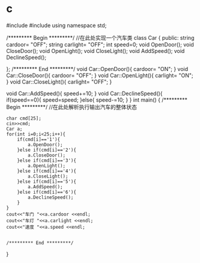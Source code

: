 # c

#include <iostream>
#include <string>
using namespace std;

/********* Begin *********/
//在此处实现一个汽车类
class Car
{
    public:
    string cardoor= "OFF";
    string carlight= "OFF";
    int speed=0;
    void OpenDoor();
    void CloseDoor();
    void OpenLight();
    void CloseLight();
    void AddSpeed();
    void DeclineSpeed();    
    
};
/********* End *********/
void Car::OpenDoor(){
    cardoor= "ON";
}
void Car::CloseDoor(){
    cardoor= "OFF";
}
void Car::OpenLight(){
    carlight= "ON";
}
void Car::CloseLight(){
    carlight= "OFF";
}

void Car::AddSpeed(){
    speed+=10;
}
void Car::DeclineSpeed(){
    if(speed==0){
        speed=speed;
    }else{
        speed-=10;
    }
}
int main()
{
    /********* Begin *********/
    //在此处解析执行输出汽车的整体状态

    char cmd[25];
    cin>>cmd;
    Car a;
    for(int i=0;i<25;i++){
        if(cmd[i]=='1'){
            a.OpenDoor();
        }else if(cmd[i]=='2'){
            a.CloseDoor();
        }else if(cmd[i]=='3'){
            a.OpenLight();
        }else if(cmd[i]=='4'){
            a.CloseLight();
        }else if(cmd[i]=='5'){
            a.AddSpeed();
        }else if(cmd[i]=='6'){
            a.DeclineSpeed();
        }
    }
    cout<<"车门 "<<a.cardoor <<endl;
    cout<<"车灯 "<<a.carlight <<endl;
    cout<<"速度 "<<a.speed <<endl;
    
    
    /********* End *********/
}
